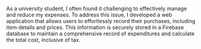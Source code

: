 As a university student, I often found it challenging to effectively manage and reduce my expenses. To address this issue, I developed a web application that allows users to effortlessly record their purchases, including item details and prices. This information is securely stored in a Firebase database to maintain a comprehensive record of expenditures and calculate the total cost, inclusive of tax.
